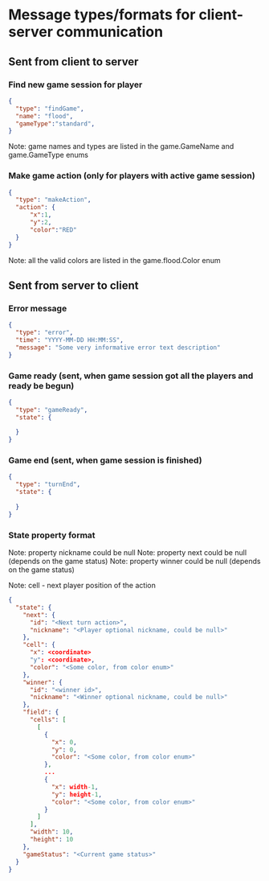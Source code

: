 # Message types/formats for client-server communication

## Sent from client to server

### Find new game session for player

```json
{
  "type": "findGame",
  "name": "flood",
  "gameType":"standard",
}
```

Note: game names and types are listed in the game.GameName and game.GameType enums

### Make game action (only for players with active game session)

```json
{
  "type": "makeAction",
  "action": {
      "x":1,
      "y":2,
      "color":"RED"
  }
}

```

Note: all the valid colors are listed in the game.flood.Color enum

## Sent from server to client

### Error message

```json
{
  "type": "error",
  "time": "YYYY-MM-DD HH:MM:SS",
  "message": "Some very informative error text description" 
}
```

### Game ready (sent, when game session got all the players and ready be begun)

```json
{
  "type": "gameReady",
  "state": {
    
  }
}
```

### Game end (sent, when game session is finished)

```json
{
  "type": "turnEnd",
  "state": {
  
  }
}
```

### State property format

Note: property nickname could be null
Note: property next could be null (depends on the game status)
Note: property winner could be null (depends on the game status)

Note: cell - next player position of the action

```json
{
  "state": {
    "next": {
      "id": "<Next turn action>",
      "nickname": "<Player optional nickname, could be null>"
    },
    "cell": {
      "x": <coordinate>
      "y": <coordinate>,
      "color": "<Some color, from color enum>"
    },
    "winner": {
      "id": "<winner id>",
      "nickname": "<Winner optional nickname, could be null>"
    },
    "field": {
      "cells": [
        [
          {
            "x": 0,
            "y": 0,
            "color": "<Some color, from color enum>"
          },
          ...
          {
            "x": width-1,
            "y": height-1,
            "color": "<Some color, from color enum>"
          }
        ]
      ],
      "width": 10,
      "height": 10
    },
    "gameStatus": "<Current game status>"
  }
}
```
